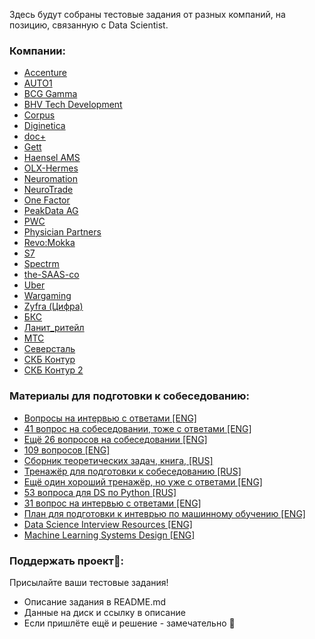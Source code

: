 Здесь будут собраны тестовые задания от разных компаний, на позицию, связанную с Data Scientist.


### Компании:
* [Accenture](https://github.com/kolya95/AccentureDSTestCase/tree/1c02aaf377d3c6ea73b4d5c8a2af97db11d20e9e)
* [AUTO1](https://github.com/alexeygrigorev/datascience-recruitment-challenges/tree/master/auto1)
* [BCG Gamma](https://github.com/slgero/testovoe/tree/master/BCG%20Gamma "BCG Gamma")
* [BHV Tech Development](https://github.com/slgero/testovoe/tree/master/BHV%20Tech%20Development)
* [Corpus](https://github.com/DenisVasyov/korpus-test-task/tree/a079e7d1911cfab62121535c8e2fd0a9476c3344)
* [Diginetica](https://github.com/slgero/testovoe/tree/master/Diginetica "Diginetica")
* [doc+](https://github.com/slgero/testovoe/tree/master/doc%2B "doc+")
* [Gett](https://github.com/slgero/testovoe/tree/master/Gett "Gett")
* [Haensel AMS](https://github.com/alexeygrigorev/datascience-recruitment-challenges/tree/master/Haensel-AMS)
* [OLX-Hermes](https://github.com/alexeygrigorev/datascience-recruitment-challenges/tree/master/OLX-Hermes)
* [Neuromation](https://github.com/slgero/testovoe/tree/master/Neuromation)
* [NeuroTrade](https://github.com/slgero/testovoe/tree/master/NeuroTrade)
* [One Factor](https://github.com/slgero/testovoe/tree/master/One%20Factor "One Factor")
* [PeakData AG](https://github.com/slgero/testovoe/tree/master/PeakData%20AG)
* [PWC](https://github.com/slgero/testovoe/tree/master/PWC "PWC")
* [Physician Partners](https://github.com/slgero/testovoe/tree/master/Physician%20Partners "Physician Partners")
* [Revo:Mokka](https://github.com/slgero/testovoe/tree/master/Revo:Mokka "Revo:Mokka")
* [S7](https://github.com/slgero/testovoe/tree/master/S7 "S7")
* [Spectrm](https://github.com/alexeygrigorev/datascience-recruitment-challenges/tree/master/Spectrm)
* [the-SAAS-co](https://github.com/alexeygrigorev/datascience-recruitment-challenges/tree/master/the-SAAS-co)
* [Uber](https://github.com/slgero/testovoe/tree/master/Uber "Uber")
* [Wargaming](https://github.com/slgero/testovoe/tree/master/wargaming_2020)
* [Zyfra (Цифра)](https://github.com/slgero/testovoe/tree/master/Zyfra%20(%D0%A6%D0%B8%D1%84%D1%80%D0%B0) "Zyfra (Цифра)")
* [БКС](https://github.com/slgero/testovoe/tree/master/%D0%91%D0%9A%D0%A1 "БКС")
* [Ланит_ритейл](https://github.com/slgero/testovoe/tree/master/%D0%9B%D0%B0%D0%BD%D0%B8%D1%82_%D1%80%D0%B8%D1%82%D0%B5%D0%B9%D0%BB "Ланит_ритейл")
* [МТС](https://github.com/slgero/testovoe/tree/master/%D0%9C%D0%A2%D0%A1 "МТС")
* [Северсталь](https://github.com/slgero/testovoe/tree/master/%D0%A1%D0%B5%D0%B2%D0%B5%D1%80%D1%81%D1%82%D0%B0%D0%BB%D1%8C)
* [СКБ Контур](https://github.com/slgero/testovoe/tree/master/%D0%A1%D0%9A%D0%91%20%D0%9A%D0%BE%D0%BD%D1%82%D1%83%D1%80)
* [СКБ Контур 2](https://github.com/slgero/testovoe/tree/master/%D0%A1%D0%9A%D0%91%20%D0%9A%D0%BE%D0%BD%D1%82%D1%83%D1%80%202 "СКБ Контур 2")


### Материалы для подготовки к собеседованию:
* [Вопросы на интервью с ответами \[ENG\]](https://github.com/alexeygrigorev/data-science-interviews/)
* [41 вопрос на собеседовании, тоже с ответами \[ENG\]](https://www.springboard.com/blog/machine-learning-interview-questions/)
* [Ещё 26 вопросов на собеседовании \[ENG\]](https://medium.com/analytics-vidhya/test-your-skills-26-data-science-interview-questions-answers-69cb2b223e57)
* [109 вопросов \[ENG\]](https://dzone.com/articles/109-data-science-interview-questions-and-answers)
* [Сборник теоретических задач, книга, \[RUS\]](https://drive.google.com/file/d/1r2bmQtIxlr8J-TpBeFi4CWzbChJG4iHe/view)
* [Тренажёр для подготовки к собеседованию \[RUS\]](https://interview-mds.ru/)
* [Ещё один хороший тренажёр, но уже с ответами \[ENG\]](https://interviewing.fyi/interview_questions)
* [53 вопроса для DS по Python \[RUS\]](https://habr.com/ru/company/mailru/blog/506824/)
* [31 вопрос на интервью с ответами \[ENG\]](https://github.com/iamtodor/data-science-interview-questions-and-answers)
* [План для подготовки к интеврью по машинному обучению \[ENG\]](https://github.com/khangich/machine-learning-interview)
* [Data Science Interview Resources \[ENG\]](https://github.com/rbhatia46/Data-Science-Interview-Resources)
* [Machine Learning Systems Design \[ENG\]](https://github.com/chiphuyen/machine-learning-systems-design)

### Поддержать проект🤗:
Присылайте ваши тестовые задания!
* Описание задания в README.md
* Данные на диск и ссылку в описание
* Если пришлёте ещё и решение - замечательно 🚀
<!--stackedit_data:
eyJoaXN0b3J5IjpbMTcyMzkzNDcwMiw5OTQzMjU4ODNdfQ==
-->